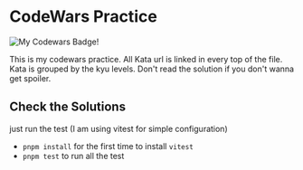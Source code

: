 # CodeWars Practice
![My Codewars Badge!](https://www.codewars.com/users/axmad386/badges/large)


This is my codewars practice. All Kata url is linked in every top of the file. Kata is grouped by the kyu levels. Don't read the solution if you don't wanna get spoiler.
## Check the Solutions
just run the test (I am using vitest for simple configuration)
- `pnpm install` for the first time to install `vitest`
- `pnpm test` to run all the test
